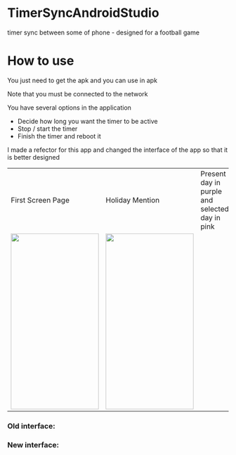 # TimerSyncAndroidStudio
timer sync between some of phone - designed for a football game

# How to use
You just need to get the apk and you can use in apk 

Note that you must be connected to the network

You have several options in the application
- Decide how long you want the timer to be active 
- Stop / start the timer
- Finish the timer and reboot it

I made a refector for this app and changed the interface of the app so that it is better designed

<table>
  <tr>
    <td>First Screen Page</td>
     <td>Holiday Mention</td>
     <td>Present day in purple and selected day in pink</td>
  </tr>
  <tr>
    <td><img src="https://user-images.githubusercontent.com/83061722/169230974-eda450c9-1e18-4ea9-93fc-fa80e273c758.jpg" width="200" height="400" /></td>
    <td><img src="https://user-images.githubusercontent.com/83061722/169229231-6d7fc31a-72c6-4b30-98ac-41fd934f4690.jpg" width="200" height="400" /></td>
  </tr>
 </table>
 
### Old interface:


### New interface:

